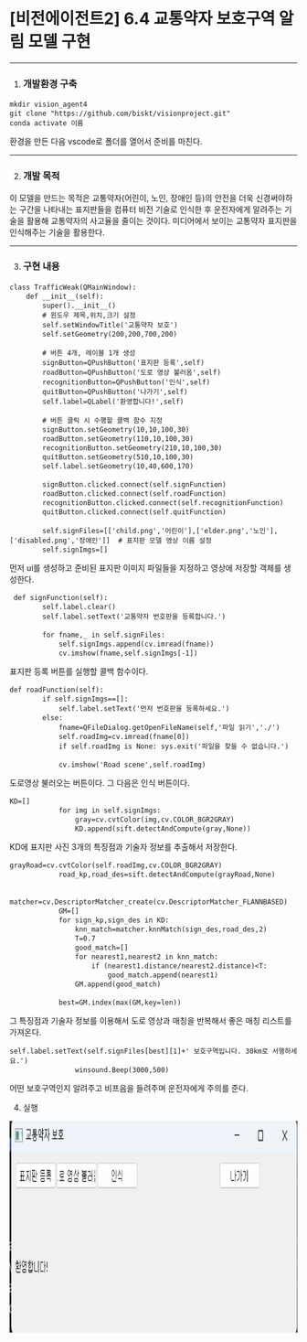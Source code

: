 # [비전에이전트2] 6.4 교통약자 보호구역 알림 모델 구현
-----------
1. ### 개발환경 구축

```
mkdir vision_agent4
git clone "https://github.com/biskt/visionproject.git"
conda activate 이름
```
환경을 만든 다음 vscode로 폴더를 열어서 준비를 마친다.

--------

2. ### 개발 목적
이 모델을 만드는 목적은 교통약자(어린이, 노인, 장애인 등)의 안전을 더욱 신경써야하는 구간을 나타내는 표지판들을 컴퓨터 비전 기술로 인식한 후 운전자에게 알려주는 기술을 활용해 교통약자의 사고율을 줄이는 것이다. 미디어에서 보이는 교통약자 표지판을 인식해주는 기술을 활용한다.

---------

3. ### 구현 내용
```
class TrafficWeak(QMainWindow):
    def __init__(self):
        super().__init__()
        # 윈도우 제목,위치,크기 설정
        self.setWindowTitle('교통약자 보호')
        self.setGeometry(200,200,700,200)
       
        # 버튼 4개, 레이블 1개 생성 
        signButton=QPushButton('표지판 등록',self)
        roadButton=QPushButton('도로 영상 불러옴',self)
        recognitionButton=QPushButton('인식',self)
        quitButton=QPushButton('나가기',self)
        self.label=QLabel('환영합니다!',self)
        
        # 버튼 클릭 시 수행할 콜백 함수 지정
        signButton.setGeometry(10,10,100,30)
        roadButton.setGeometry(110,10,100,30)
        recognitionButton.setGeometry(210,10,100,30)
        quitButton.setGeometry(510,10,100,30)
        self.label.setGeometry(10,40,600,170)
        
        signButton.clicked.connect(self.signFunction)
        roadButton.clicked.connect(self.roadFunction) 
        recognitionButton.clicked.connect(self.recognitionFunction)        
        quitButton.clicked.connect(self.quitFunction)

        self.signFiles=[['child.png','어린이'],['elder.png','노인'],['disabled.png','장애인']]	# 표지판 모델 영상 이름 설정
        self.signImgs=[]
```
먼저 ui를 생성하고 준비된 표지판 이미지 파일들을 지정하고 영상에 저장할 객체를 생성한다.

```
 def signFunction(self):
        self.label.clear()
        self.label.setText('교통약자 번호판을 등록합니다.')
        
        for fname,_ in self.signFiles:
            self.signImgs.append(cv.imread(fname))
            cv.imshow(fname,self.signImgs[-1])
```
표지판 등록 버튼를 실행할 콜백 함수이다.
```
def roadFunction(self):
        if self.signImgs==[]:
            self.label.setText('먼저 번호판을 등록하세요.')
        else:
            fname=QFileDialog.getOpenFileName(self,'파일 읽기','./')
            self.roadImg=cv.imread(fname[0])
            if self.roadImg is None: sys.exit('파일을 찾을 수 없습니다.')  
    
            cv.imshow('Road scene',self.roadImg)
```
도로영상 불러오는 버튼이다. 그 다음은 인식 버튼이다.
```
KD=[]
            for img in self.signImgs: 
                gray=cv.cvtColor(img,cv.COLOR_BGR2GRAY)
                KD.append(sift.detectAndCompute(gray,None))
```
KD에 표지판 사진 3개의 특징점과 기술자 정보를 추출해서 저장한다.
```
grayRoad=cv.cvtColor(self.roadImg,cv.COLOR_BGR2GRAY)
            road_kp,road_des=sift.detectAndCompute(grayRoad,None)
            
            matcher=cv.DescriptorMatcher_create(cv.DescriptorMatcher_FLANNBASED)
            GM=[]
            for sign_kp,sign_des in KD:
                knn_match=matcher.knnMatch(sign_des,road_des,2)
                T=0.7
                good_match=[]
                for nearest1,nearest2 in knn_match:
                    if (nearest1.distance/nearest2.distance)<T:
                        good_match.append(nearest1)
                GM.append(good_match)
            
            best=GM.index(max(GM,key=len))
```
그 특징점과 기술자 정보를 이용해서 도로 영상과 매칭을 반복해서 좋은 매칭 리스트를 가져온다.
```
self.label.setText(self.signFiles[best][1]+' 보호구역입니다. 30km로 서행하세요.')
                winsound.Beep(3000,500)
```
어떤 보호구역인지 알려주고 비프음을 들려주며 운전자에게 주의를 준다.

4. 실행
<img src = "play1.png" width="700" height="370">
